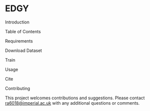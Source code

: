 # EDGY

Introduction

Table of Contents

Requirements

Download Dataset

Train 

Usage

Cite

Contributing

This project welcomes contributions and suggestions. Please contact ra6018@imperial.ac.uk with any additional questions or comments.
